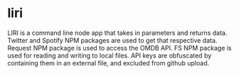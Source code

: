 # liri
LIRI is a command line node app that takes in parameters and returns data. Twitter and Spotify NPM packages are used to get that respective data. Request NPM package is used to access the OMDB API. FS NPM package is used for reading and writing to local files. API keys are obfuscated by containing them in an external file, and excluded from github upload.
